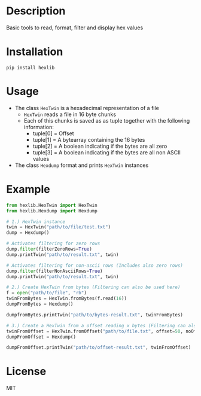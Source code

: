 # Description

Basic tools to read, format, filter and display hex values

# Installation

`pip install hexlib`

# Usage

- The class `HexTwin` is a hexadecimal representation of a file
  - `HexTwin` reads a file in 16 byte chunks
  - Each of this chunks is saved as as tuple together with the following information:
    - tuple[0] = Offset 
    - tuple[1] = A bytearray containing the 16 bytes
    - tuple[2] = A boolean indicating if the bytes are all zero 
    - tuple[3] = A boolean indicating if the bytes are all non ASCII values
- The class `Hexdump` format and prints `HexTwin` instances

# Example

```python
from hexlib.HexTwin import HexTwin
from hexlib.Hexdump import Hexdump

# 1.) HexTwin instance
twin = HexTwin("path/to/file/test.txt")
dump = Hexdump()

# Activates filtering for zero rows
dump.filter(filterZeroRows=True) 
dump.printTwin("path/to/result.txt", twin)

# Activates filtering for non-ascii rows (Includes also zero rows)
dump.filter(filterNonAsciiRows=True) 
dump.printTwin("path/to/result.txt", twin)

# 2.) Create HexTwin from bytes (Filtering can also be used here)
f = open("path/to/file", "rb")
twinFromBytes = HexTwin.fromBytes(f.read(16))
dumpFromBytes = Hexdump()

dumpfromBytes.printTwin("path/to/bytes-result.txt", twinFromBytes)

# 3.) Create a HexTwin from a offset reading x bytes (Filtering can also be used here)
twinFromOffset = HexTwin.fromOffset("path/to/file.txt", offset=50, noOfBytes=10)
dumpFromOffset = Hexdump()

dumpFromOffset.printTwin("path/to/offset-result.txt", twinFromOffset)
```

# License

MIT